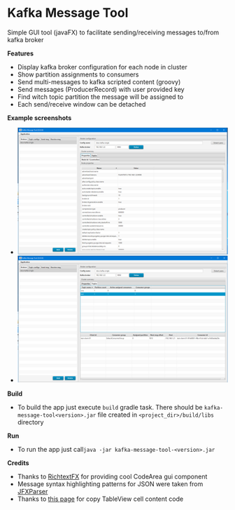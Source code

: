 # Kafka Message Tool
Simple GUI tool (javaFX) to facilitate sending/receiving messages to/from kafka broker

**Features**
 - Display kafka broker configuration for each node in cluster
 - Show partition assignments to consumers
 - Send multi-messages to kafka scripted content (groovy)
 - Send messages (ProducerRecord) with user provided key
 - Find witch topic partition the message will be assigned to
 - Each send/receive window can be detached 

**Example screenshots**
- ![BrokerView](md.resources/broker_view_01.PNG "Broker view")
- ![BrokerView](md.resources/broker_view_02.PNG "Topic detail view")

**Build**  
- To build the app just execute `build` gradle task. There should be `kafka-message-tool<version>.jar` file created in 
`<project_dir>/build/libs` directory

**Run**  
 - To run the app just call`java -jar kafka-message-tool-<version>.jar`
 
**Credits**
 - Thanks to [RichtextFX](https://github.com/TomasMikula/RichTextFX) for providing cool CodeArea gui component 
 - Message syntax highlighting patterns for JSON were taken from [JFXParser](https://github.com/notnotme/JFXParser)
 - Thanks to [this page](http://respostas.guj.com.br/47439-habilitar-copypaste-tableview-funcionando-duvida-editar-funcionalidade) for copy TableView cell content code
   



